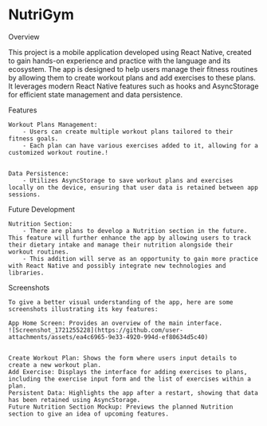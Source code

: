 # NutriGym
 
Overview

This project is a mobile application developed using React Native, created to gain hands-on experience and practice with the language and its ecosystem. The app is designed to help users manage their fitness routines by allowing them to create workout plans and add exercises to these plans. It leverages modern React Native features such as hooks and AsyncStorage for efficient state management and data persistence.

Features

    Workout Plans Management:
        - Users can create multiple workout plans tailored to their fitness goals.
        - Each plan can have various exercises added to it, allowing for a customized workout routine.!


    Data Persistence:
        - Utilizes AsyncStorage to save workout plans and exercises locally on the device, ensuring that user data is retained between app sessions.

Future Development

    Nutrition Section:
        - There are plans to develop a Nutrition section in the future. This feature will further enhance the app by allowing users to track their dietary intake and manage their nutrition alongside their workout routines.
        - This addition will serve as an opportunity to gain more practice with React Native and possibly integrate new technologies and libraries.

Screenshots

    To give a better visual understanding of the app, here are some screenshots illustrating its key features:

    App Home Screen: Provides an overview of the main interface.
    ![Screenshot_1721255228](https://github.com/user-attachments/assets/ea4c6965-9e33-4920-994d-ef80634d5c40)

    
    Create Workout Plan: Shows the form where users input details to create a new workout plan.
    Add Exercise: Displays the interface for adding exercises to plans, including the exercise input form and the list of exercises within a plan.
    Persistent Data: Highlights the app after a restart, showing that data has been retained using AsyncStorage.
    Future Nutrition Section Mockup: Previews the planned Nutrition section to give an idea of upcoming features.
    
